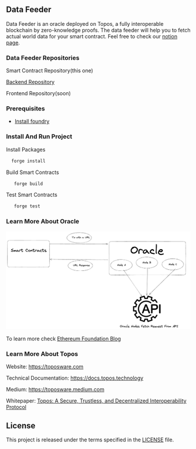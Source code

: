 ## Data Feeder

Data Feeder is an oracle deployed on Topos, a fully interoperable blockchain by zero-knowledge proofs. The data feeder will help you to fetch actual world data for your smart contract. Feel free to check our [notion page](https://lumbar-diplodocus-5cf.notion.site/Data-Feeder-10698af3252343f6b6975ac2f359afa7).

### Data Feeder Repositories

Smart Contract Repository(this one)

[Backend Repository](https://github.com/yehia67/data-feeder)

Frontend Repository(soon)

### Prerequisites 
- [Install foundry](https://book.getfoundry.sh/getting-started/installation)

### Install And Run Project
Install Packages
 ```sh
   forge install
 ```
 Build Smart Contracts
```sh
   forge build
```
Test Smart Contracts
```sh
   forge test
```

### Learn More About Oracle

![Oracle Basics](./oracle-basics.png)

To learn more check [Ethereum Foundation Blog](https://ethereum.org/en/developers/docs/oracles)

### Learn More About Topos

Website: https://toposware.com

Technical Documentation: https://docs.topos.technology

Medium: https://toposware.medium.com

Whitepaper: [Topos: A Secure, Trustless, and Decentralized Interoperability Protocol](https://arxiv.org/pdf/2206.03481.pdf)

## License

This project is released under the terms specified in the [LICENSE](LICENSE) file.
